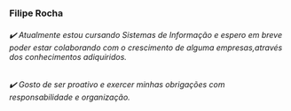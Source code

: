 ### Filipe Rocha

###### ✔️ Atualmente estou cursando Sistemas de Informação e espero em breve poder estar colaborando com o crescimento de alguma empresas,através dos conhecimentos adiquiridos.

###### ✔️ Gosto de ser proativo e exercer minhas obrigações com responsabilidade e organização.
<!--
**Filipevrocha/Filipevrocha** is a ✨ _special_ ✨ repository because its `README.md` (this file) appears on your GitHub profile.

Here are some ideas to get you started:

- 🔭 I’m currently working on ...
- 🌱 I’m currently learning ...
- 👯 I’m looking to collaborate on ...
- 🤔 I’m looking for help with ...
- 💬 Ask me about ...
- 📫 How to reach me: ...
- 😄 Pronouns: ...
- ⚡ Fun fact: ...
-->
